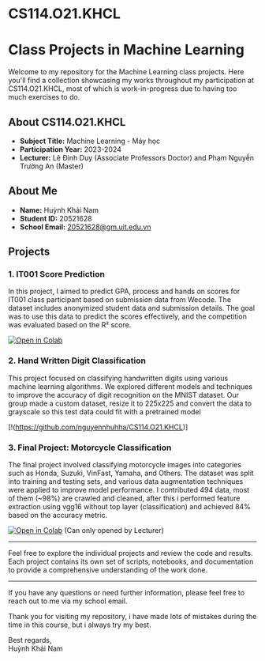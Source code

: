 # CS114.O21.KHCL
# Class Projects in Machine Learning

Welcome to my repository for the Machine Learning class projects. Here you'll find a collection showcasing my works throughout my participation at CS114.O21.KHCL, most of which is work-in-progress due to having too much exercises to do.

## About CS114.O21.KHCL

- **Subject Title:** Machine Learning - Máy học
- **Participation Year:** 2023-2024
- **Lecturer:** Lê Đình Duy (Associate Professors Doctor) and Phạm Nguyễn Trường An (Master)

## About Me

- **Name:** Huỳnh Khải Nam
- **Student ID:** 20521628
- **School Email:** 20521628@gm.uit.edu.vn

## Projects

### 1. IT001 Score Prediction
In this project, I aimed to predict GPA, process and hands on scores for IT001 class participant based on submission data from Wecode. The dataset includes anonymized student data and submission details. The goal was to use this data to predict the scores effectively, and the competition was evaluated based on the R² score.

[![Open in Colab](https://colab.research.google.com/assets/colab-badge.svg)](https://colab.research.google.com/drive/1livcPAULMGyV8xASle1do1LByxPbtqw0?usp=sharing)

### 2. Hand Written Digit Classification
This project focused on classifying handwritten digits using various machine learning algorithms. We explored different models and techniques to improve the accuracy of digit recognition on the MNIST dataset. Our group made a custom dataset, resize it to 225x225 and convert the data to grayscale so this test data could fit with a pretrained model

[!(https://github.com/nguyennhuhha/CS114.O21.KHCL)]

### 3. Final Project: Motorcycle Classification
The final project involved classifying motorcycle images into categories such as Honda, Suzuki, VinFast, Yamaha, and Others. The dataset was split into training and testing sets, and various data augmentation techniques were applied to improve model performance. I contributed 494 data, most of them (~98%) are crawled and cleaned, after this i performed feature extraction using vgg16 without top layer (classification) and achieved 84% based on the accuracy metric.

[![Open in Colab](https://colab.research.google.com/assets/colab-badge.svg)](https://colab.research.google.com/drive/1UBlfKcUQs_UnPlyzOKUQcgiDc9W2A31g?usp=sharing)
(Can only opened by Lecturer)

---

Feel free to explore the individual projects and review the code and results. Each project contains its own set of scripts, notebooks, and documentation to provide a comprehensive understanding of the work done.

---

If you have any questions or need further information, please feel free to reach out to me via my school email.

Thank you for visiting my repository, i have made lots of mistakes during the time in this course, but i always try my best.

Best regards,  
Huỳnh Khải Nam

